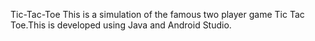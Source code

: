Tic-Tac-Toe
This is a simulation of the famous two player game Tic Tac Toe.This is developed using Java and Android Studio.
